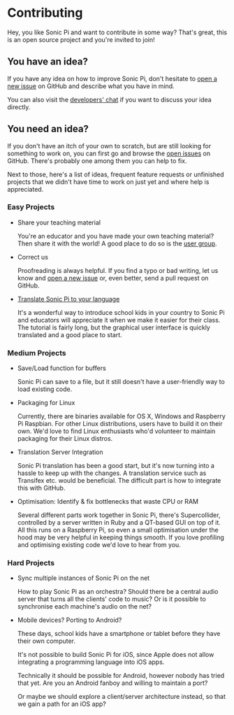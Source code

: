 # Contributing

Hey, you like Sonic Pi and want to contribute in some way?
That's great, this is an open source project and you're invited to join!

## You have an idea?

If you have any idea on how to improve Sonic Pi, don't hesitate to
[open a new issue](https://github.com/samaaron/sonic-pi/issues) on
GitHub and describe what you have in mind.

You can also visit the
[developers' chat](https://gitter.im/samaaron/sonic-pi) if you want
to discuss your idea directly.

## You need an idea?

If you don't have an itch of your own to scratch, but are still looking
for something to work on, you can first go and browse the
[open issues](https://github.com/samaaron/sonic-pi/issues) on GitHub.
There's probably one among them you can help to fix.

Next to those, here's a list of ideas, frequent feature requests or
unfinished projects that we didn't have time to work on just yet and
where help is appreciated.

### Easy Projects

- Share your teaching material
  
  You're an educator and you have made your own teaching material?
  Then share it with the world! A good place to do so is the
  [user group](https://groups.google.com/forum/#!forum/sonic-pi).

- Correct us
  
  Proofreading is always helpful. If you find a typo or bad writing,
  let us know and [open a new issue](https://github.com/samaaron/sonic-pi/issues)
  or, even better, send a pull request on GitHub.
  
- [Translate Sonic Pi to your language](https://github.com/samaaron/sonic-pi/blob/master/TRANSLATION.md)
  
  It's a wonderful way to introduce school kids in your country to
  Sonic Pi and educators will appreciate it when we make it easier for
  their class. The tutorial is fairly long, but the graphical user
  interface is quickly translated and a good place to start.

### Medium Projects

- Save/Load function for buffers
  
  Sonic Pi can save to a file, but it still doesn't have a user-friendly
  way to load existing code.

- Packaging for Linux

  Currently, there are binaries available for OS X, Windows and
  Raspberry Pi Raspbian. For other Linux distributions, users have to
  build it on their own. We'd love to find Linux enthusiasts who'd
  volunteer to maintain packaging for their Linux distros.

- Translation Server Integration

  Sonic Pi translation has been a good start, but it's now turning into
  a hassle to keep up with the changes. A translation service such as
  Transifex etc. would be beneficial. The difficult part is how to
  integrate this with GitHub.

- Optimisation: Identify & fix bottlenecks that waste CPU or RAM

  Several different parts work together in Sonic Pi, there's
  Supercollider, controlled by a server written in Ruby and
  a QT-based GUI on top of it. All this runs on a Raspberry Pi, so even
  a small optimisation under the hood may be very helpful in
  keeping things smooth. If you love profiling and optimising existing
  code we'd love to hear from you.

### Hard Projects

- Sync multiple instances of Sonic Pi on the net

  How to play Sonic Pi as an orchestra? Should there be a central
  audio server that turns all the clients' code to music? Or is it
  possible to synchronise each machine's audio on the net?

- Mobile devices? Porting to Android?

  These days, school kids have a smartphone or tablet before they have
  their own computer.

  It's not possible to build Sonic Pi for iOS, since Apple does not
  allow integrating a programming language into iOS apps.

  Technically it should be possible for Android, however nobody has
  tried that yet. Are you an Android fanboy and willing to maintain a
  port?

  Or maybe we should explore a client/server architecture instead, so
  that we gain a path for an iOS app?
